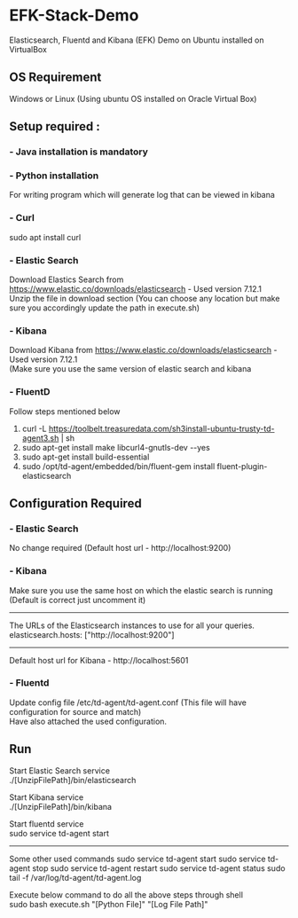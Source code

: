 # EFK-Stack-Demo
Elasticsearch, Fluentd and Kibana (EFK) Demo on Ubuntu installed on VirtualBox


## OS Requirement
Windows or Linux (Using ubuntu OS installed on Oracle Virtual Box)

## Setup required : 
### - Java installation is mandatory 

### - Python installation
For writing program which will generate log that can be viewed in kibana

### - Curl 
sudo apt install curl

### - Elastic Search 
Download Elastics Search from https://www.elastic.co/downloads/elasticsearch - Used version 7.12.1 <br />
Unzip the file in download section (You can choose any location but make sure you accordingly update the path in execute.sh) 

### - Kibana
Download Kibana from https://www.elastic.co/downloads/elasticsearch - Used version 7.12.1 <br />
(Make sure you use the same version of elastic search and kibana

### - FluentD
Follow steps mentioned below
1. curl -L https://toolbelt.treasuredata.com/sh3install-ubuntu-trusty-td-agent3.sh | sh
2. sudo apt-get install make libcurl4-gnutls-dev --yes
3. sudo apt-get install build-essential
4. sudo /opt/td-agent/embedded/bin/fluent-gem install fluent-plugin-elasticsearch

## Configuration Required
### - Elastic Search  
No change required (Default host url - http://localhost:9200)

### - Kibana
Make sure you use the same host on which the elastic search is running (Default is correct just uncomment it)
****
The URLs of the Elasticsearch instances to use for all your queries. <br />
elasticsearch.hosts: ["http://localhost:9200"]
****
Default host url for Kibana - http://localhost:5601

### - Fluentd

Update config file /etc/td-agent/td-agent.conf (This file will have configuration for source and match) <br />
Have also attached the used configuration.

## Run 
Start Elastic Search service <br />
./[UnzipFilePath]/bin/elasticsearch

Start Kibana service <br />
./[UnzipFilePath]/bin/kibana

Start fluentd service <br />
sudo service td-agent start

******
  Some other used commands
  sudo service td-agent start
  sudo service td-agent stop
  sudo service td-agent restart
  sudo service td-agent status
  sudo tail -f /var/log/td-agent/td-agent.log

Execute below command to do all the above steps through shell <br />
sudo bash execute.sh "[Python File]" "[Log File Path]"
